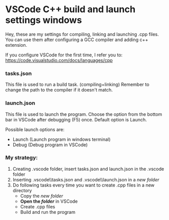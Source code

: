 # VSCode C++ build and launch settings windows
Hey, these are my settings for compiling, linking and launching .cpp files.
You can use them after configuring a GCC compiler and adding c++ extension.

If you configure VSCode for the first time, I refer you to:
https://code.visualstudio.com/docs/languages/cpp

### tasks.json
This file is used to run a build task. (compiling+linking)
Remember to change the path to the compiler if it doesn't match.

### launch.json
This file is used to launch the program.
Choose the option from the bottom bar in VSCode after debugging (F5) once. 
Default option is Launch.  

Possible launch options are:
- Launch (Launch program in windows terminal)
- Debug  (Debug program in VSCode)

### My strategy:
1. Creating .vscode folder, insert tasks.json and launch.json in the .vscode folder
2. Inserting .vscode\\\tasks.json and .vscode\\\launch.json in a *new folder*
3. Do following tasks every time you want to create .cpp files in a new directory
    - Copy the *new folder*
    - **Open the *folder*** in VSCode
    - Create .cpp files
    - Build and run the program
